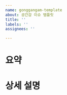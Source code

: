 ```yaml
---
name: gonggangam-template
about: 공간감 이슈 템플릿
title: ''
labels: ''
assignees: ''

---
```


# 요약

# 상세 설명

